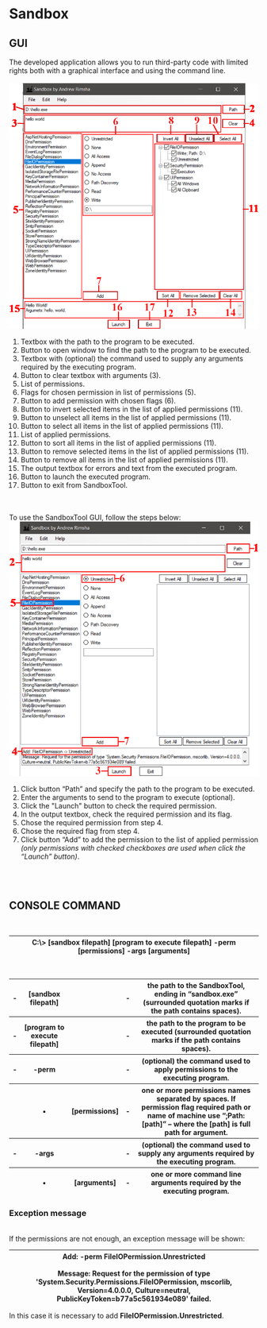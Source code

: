 # Sandbox
## GUI
The developed application allows you to run third-party code with limited rights both with a graphical interface and using the command line.
<br><br>
![Main Form](https://github.com/AndrewRimsha/Sandbox-For-Third-Party-Code/blob/main/screenshots/01_Main_Form.png "Main Form")
1. Textbox with the path to the program to be executed.
2. Button to open window to find the path to the program to be executed.
3. Textbox with (optional) the command used to supply any arguments required by the executing program.
4. Button to clear textbox with arguments (3).
5. List of permissions.
6. Flags for chosen permission in list of permissions (5).
7. Button to add permission with chosen flags (6).
8. Button to invert selected items in the list of applied permissions (11).
9. Button to unselect all items in the list of applied permissions (11).
10. Button to select all items in the list of applied permissions (11).
11. List of applied permissions.
12. Button to sort all items in the list of applied permissions (11).
13. Button to remove selected items in the list of applied permissions (11).
14. Button to remove all items in the list of applied permissions (11).
15. The output textbox for errors and text from the executed program.
16. Button to launch the executed program.
17. Button to exit from SandboxTool.

<br><br>
To use the SandboxTool GUI, follow the steps below:
![Using SandboxTool GUI](https://github.com/AndrewRimsha/Sandbox-For-Third-Party-Code/blob/main/screenshots/02_Using_SandBox_Tool.png "Using SandboxTool GUI")
1. Click button “Path” and specify the path to the program to be executed.
2. Enter the arguments to send to the program to execute (optional).
3. Click the "Launch" button to check the required permission.
4. In the output textbox, check the required permission and its flag.
5. Chose the required permission from step 4.
6. Chose the required flag from step 4.
7. Click button “Add” to add the permission to the list of applied permission _(only permissions with checked checkboxes are used when click the “Launch” button)_.

<br><br>
## CONSOLE COMMAND
<br>
<table class='tg'>
  <thead>
    <tr>
      <th>
        <b>C:\> [sandbox filepath] [program to execute filepath] -perm [permissions] -args [arguments]</b>
      </th>
    </tr>
  </thead>
</table>
<br>

<table>
  <thead>
    <tr>
      <th>-</th>
      <th><b>[sandbox filepath]</b></th>
      <th></th>
      <th>-</th>
      <th>the path to the SandboxTool, ending in “sandbox.exe” (surrounded quotation marks if the path contains spaces).</th>
    </tr>
    <tr>
      <th>-</th>
      <th><b>[program to execute filepath]</b></th>
      <th></th>
      <th>-</th>
      <th>the path to the program to be executed (surrounded quotation marks if the path contains spaces).</th>
    </tr>
    <tr>
      <th>-</th>
      <th><b>-perm</b></th>
      <th></th>
      <th>-</th>
      <th>(optional) the command used to apply permissions to the executing program.</th>
    </tr>
    <tr>
      <th></th>
      <th>▪</th>
      <th><b>[permissions]</b></th>
      <th>-</th>
      <th>one or more permissions names separated by spaces. If permission flag required path or name of machine use “;Path:[path]” – where the [path] is full path for argument.</th>
    </tr>
    <tr>
      <th>-</th>
      <th><b>-args</b></th>
      <th></th>
      <th>-</th>
      <th>(optional) the command used to supply any arguments required by the executing program.</th>
    </tr>
    <tr>
      <th></th>
      <th>▪</th>
      <th><b>[arguments]</b></th>
      <th>-</th>
      <th>one or more command line arguments required by the executing program.</th>
    </tr>
  </thead>
</table>

### Exception message
<br>
If the permissions are not enough, an exception message will be shown:
<table>
  <thead>
    <tr>
      <th>
        <b>Add: -perm FileIOPermission.Unrestricted <br><br>Message: Request for the permission of type 'System.Security.Permissions.FileIOPermission, mscorlib, Version=4.0.0.0, Culture=neutral, PublicKeyToken=b77a5c561934e089' failed.</b>
      </th>
    </tr>
  </thead>
</table>
In this case it is necessary to add <b>FileIOPermission.Unrestricted</b>.
